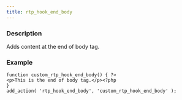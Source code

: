 ```yaml
---
title: rtp_hook_end_body
---
```


### Description


Adds content at the end of body tag.


### Example



    
    function custom_rtp_hook_end_body() { ?>
    <p>This is the end of body tag.</p><?php
    }
    add_action( 'rtp_hook_end_body', 'custom_rtp_hook_end_body' );
